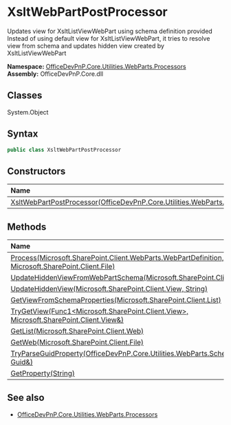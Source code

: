# XsltWebPartPostProcessor
Updates view for XsltListViewWebPart using schema definition provided
            Instead of using default view for XsltListViewWebPart, it tries to resolve view from schema and updates hidden view created by XsltListViewWebPart  

**Namespace:** [OfficeDevPnP.Core.Utilities.WebParts.Processors](OfficeDevPnP.Core.Utilities.WebParts.Processors.md)  
**Assembly:** OfficeDevPnP.Core.dll  
## Classes
System.Object  
## Syntax
```C#
public class XsltWebPartPostProcessor
```
## Constructors
|**Name**|**Description**|
|:-----|:-----|
| [XsltWebPartPostProcessor(OfficeDevPnP.Core.Utilities.WebParts.Schema.WebPart)](XsltWebPartPostProcessorconstructor1details.md) | 
## Methods
|**Name**|**Description**|
|:-----|:-----|
| [Process(Microsoft.SharePoint.Client.WebParts.WebPartDefinition, Microsoft.SharePoint.Client.File)](XsltWebPartPostProcessorProcessMicrosoft.SharePoint.Client.WebParts.WebPartDefinitionMicrosoft.SharePoint.Client.File.md) | 
| [UpdateHiddenViewFromWebPartSchema(Microsoft.SharePoint.Client.View)](XsltWebPartPostProcessorUpdateHiddenViewFromWebPartSchemaMicrosoft.SharePoint.Client.View.md) | 
| [UpdateHiddenView(Microsoft.SharePoint.Client.View, String)](XsltWebPartPostProcessorUpdateHiddenViewMicrosoft.SharePoint.Client.ViewString.md) | 
| [GetViewFromSchemaProperties(Microsoft.SharePoint.Client.List)](XsltWebPartPostProcessorGetViewFromSchemaPropertiesMicrosoft.SharePoint.Client.List.md) | 
| [TryGetView(Func1<Microsoft.SharePoint.Client.View>, Microsoft.SharePoint.Client.View&)](XsltWebPartPostProcessorTryGetViewFunc1<Microsoft.SharePoint.Client.View>Microsoft.SharePoint.Client.View&.md) | 
| [GetList(Microsoft.SharePoint.Client.Web)](XsltWebPartPostProcessorGetListMicrosoft.SharePoint.Client.Web.md) | 
| [GetWeb(Microsoft.SharePoint.Client.File)](XsltWebPartPostProcessorGetWebMicrosoft.SharePoint.Client.File.md) | 
| [TryParseGuidProperty(OfficeDevPnP.Core.Utilities.WebParts.Schema.PropertyType, Guid&)](XsltWebPartPostProcessorTryParseGuidPropertyOfficeDevPnP.Core.Utilities.WebParts.Schema.PropertyTypeGuid&.md) | 
| [GetProperty(String)](XsltWebPartPostProcessorGetPropertyString.md) | 
## See also
- [OfficeDevPnP.Core.Utilities.WebParts.Processors](OfficeDevPnP.Core.Utilities.WebParts.Processors.md)
